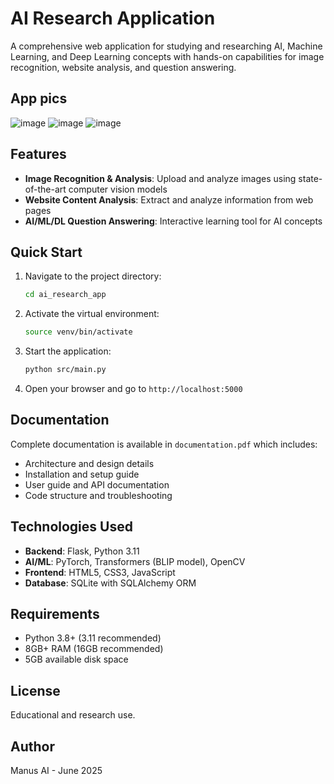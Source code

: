 # AI Research Application

A comprehensive web application for studying and researching AI, Machine Learning, and Deep Learning concepts with hands-on capabilities for image recognition, website analysis, and question answering.

## App pics
![image](https://github.com/user-attachments/assets/c9d3f534-5c0c-411a-af6c-1370c59acb12)
![image](https://github.com/user-attachments/assets/3ecfa487-22c5-4e52-bdf0-36fa9f7e658c)
![image](https://github.com/user-attachments/assets/7854e595-d239-48a4-9258-c9fb3c738888)


## Features

- **Image Recognition & Analysis**: Upload and analyze images using state-of-the-art computer vision models
- **Website Content Analysis**: Extract and analyze information from web pages
- **AI/ML/DL Question Answering**: Interactive learning tool for AI concepts

## Quick Start

1. Navigate to the project directory:
   ```bash
   cd ai_research_app
   ```

2. Activate the virtual environment:
   ```bash
   source venv/bin/activate
   ```

3. Start the application:
   ```bash
   python src/main.py
   ```

4. Open your browser and go to `http://localhost:5000`

## Documentation

Complete documentation is available in `documentation.pdf` which includes:
- Architecture and design details
- Installation and setup guide
- User guide and API documentation
- Code structure and troubleshooting

## Technologies Used

- **Backend**: Flask, Python 3.11
- **AI/ML**: PyTorch, Transformers (BLIP model), OpenCV
- **Frontend**: HTML5, CSS3, JavaScript
- **Database**: SQLite with SQLAlchemy ORM

## Requirements

- Python 3.8+ (3.11 recommended)
- 8GB+ RAM (16GB recommended)
- 5GB available disk space

## License

Educational and research use.

## Author

Manus AI - June 2025
